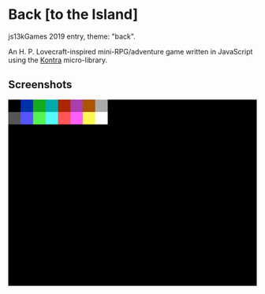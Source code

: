 Back [to the Island]
====================

js13kGames 2019 entry, theme: "back".

An H. P. Lovecraft-inspired mini-RPG/adventure game written in JavaScript using
the [Kontra](https://straker.github.io/kontra/) micro-library.

Screenshots
-----------

![VGA 640x480, 16-color palette](screenshots/000.png "VGA 640x480, 16-color palette")
